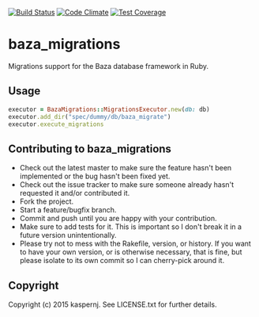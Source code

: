 [![Build Status](https://api.shippable.com/projects/54f837035ab6cc135292f855/badge?branchName=master)](https://app.shippable.com/projects/54f837035ab6cc135292f855/builds/latest)
[![Code Climate](https://codeclimate.com/github/kaspernj/baza_migrations/badges/gpa.svg)](https://codeclimate.com/github/kaspernj/baza_migrations)
[![Test Coverage](https://codeclimate.com/github/kaspernj/baza_migrations/badges/coverage.svg)](https://codeclimate.com/github/kaspernj/baza_migrations)

# baza_migrations

Migrations support for the Baza database framework in Ruby.

## Usage

```ruby
executor = BazaMigrations::MigrationsExecutor.new(db: db)
executor.add_dir("spec/dummy/db/baza_migrate")
executor.execute_migrations
```

## Contributing to baza_migrations

* Check out the latest master to make sure the feature hasn't been implemented or the bug hasn't been fixed yet.
* Check out the issue tracker to make sure someone already hasn't requested it and/or contributed it.
* Fork the project.
* Start a feature/bugfix branch.
* Commit and push until you are happy with your contribution.
* Make sure to add tests for it. This is important so I don't break it in a future version unintentionally.
* Please try not to mess with the Rakefile, version, or history. If you want to have your own version, or is otherwise necessary, that is fine, but please isolate to its own commit so I can cherry-pick around it.

## Copyright

Copyright (c) 2015 kaspernj. See LICENSE.txt for
further details.
